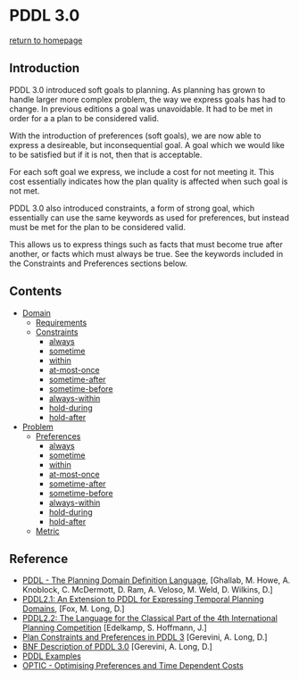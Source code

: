 # PDDL 3.0
[return to homepage](../../readme.md)

## Introduction
PDDL 3.0 introduced soft goals to planning. As planning has grown to handle larger more complex problem, the way we express goals has had to change. In previous editions a goal was unavoidable. It had to be met in order for a a plan to be considered valid.

With the introduction of preferences (soft goals), we are now able to express a desireable, but inconsequential goal. A goal which we would like to be satisfied but if it is not, then that is acceptable.

For each soft goal we express, we include a cost for not meeting it. This cost essentially indicates how the plan quality is affected when such goal is not met.

PDDL 3.0 also introduced constraints, a form of strong goal, which essentially can use the same keywords as used for preferences, but instead must be met for the plan to be considered valid.

This allows us to express things such as facts that must become true after another, or facts which must always be true. See the keywords included in the Constraints and Preferences sections below.

## Contents
- [Domain](./domain.md)
    - [Requirements](./domain.md#requirements)
    - [Constraints](./domain.md#constraints)
        - [always](./domain.md#always)
        - [sometime](./domain.md#sometime)
        - [within](./domain.md#within)
        - [at-most-once](./domain.md#at-most-once)
        - [sometime-after](./domain.md#sometime-after)
        - [sometime-before](./domain.md#sometime-before)
        - [always-within](./domain.md#always-within)
        - [hold-during](./domain.md#hold-during)
        - [hold-after](./domain.md#hold-after)
- [Problem](./problem.md)
    - [Preferences](./problem.md#preferences)
        - [always](./problem.md#always)
        - [sometime](./problem.md#sometime)
        - [within](./problem.md#within)
        - [at-most-once](./problem.md#at-most-once)
        - [sometime-after](./problem.md#sometime-after)
        - [sometime-before](./problem.md#sometime-before)
        - [always-within](./problem.md#always-within)
        - [hold-during](./problem.md#hold-during)
        - [hold-after](./problem.md#hold-after)
    - [Metric](./problem.md#metric)

## Reference
- [PDDL - The Planning Domain Definition Language](http://www.cs.cmu.edu/~mmv/planning/readings/98aips-PDDL.pdf), [Ghallab, M. Howe, A. Knoblock, C. McDermott, D. Ram, A. Veloso, M. Weld, D. Wilkins, D.]
- [PDDL2.1: An Extension to PDDL for Expressing Temporal Planning Domains](https://jair.org/index.php/jair/article/view/10352/24759), [Fox, M. Long, D.]
- [PDDL2.2: The Language for the Classical Part of the 4th International Planning Competition](https://pdfs.semanticscholar.org/4b3c/0706d2673d817cc7c33e580858e65b134ba2.pdf) [Edelkamp, S. Hoffmann, J.]
- [Plan Constraints and Preferences in PDDL 3](http://www.cs.yale.edu/homes/dvm/papers/pddl-ipc5.pdf) [Gerevini, A. Long, D.]
- [BNF Description of PDDL 3.0](http://cs-www.cs.yale.edu/homes/dvm/papers/pddl-bnf.pdf) [Gerevini, A. Long, D.]
- [PDDL Examples](https://github.com/yarox/pddl-examples)
- [OPTIC - Optimising Preferences and Time Dependent Costs](https://nms.kcl.ac.uk/planning/software/optic.html)